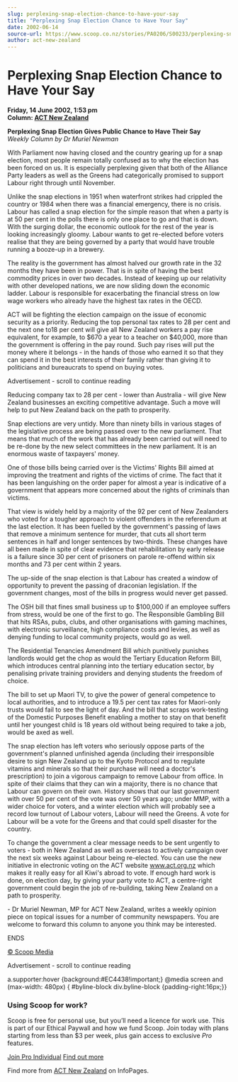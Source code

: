 ```yaml
---
slug: perplexing-snap-election-chance-to-have-your-say
title: "Perplexing Snap Election Chance to Have Your Say"
date: 2002-06-14
source-url: https://www.scoop.co.nz/stories/PA0206/S00233/perplexing-snap-election-chance-to-have-your-say.htm
author: act-new-zealand
---
```

Perplexing Snap Election Chance to Have Your Say
================================================

**Friday, 14 June 2002, 1:53 pm**  
**Column: [ACT New Zealand](https://info.scoop.co.nz/ACT_New_Zealand)**

**Perplexing Snap Election Gives Public Chance to Have Their Say**  
_Weekly Column by Dr Muriel Newman_

With Parliament now having closed and the country gearing up for a snap election, most people remain totally confused as to why the election has been forced on us. It is especially perplexing given that both of the Alliance Party leaders as well as the Greens had categorically promised to support Labour right through until November.

Unlike the snap elections in 1951 when waterfront strikes had crippled the country or 1984 when there was a financial emergency, there is no crisis. Labour has called a snap election for the simple reason that when a party is at 50 per cent in the polls there is only one place to go and that is down. With the surging dollar, the economic outlook for the rest of the year is looking increasingly gloomy. Labour wants to get re-elected before voters realise that they are being governed by a party that would have trouble running a booze-up in a brewery.

The reality is the government has almost halved our growth rate in the 32 months they have been in power. That is in spite of having the best commodity prices in over two decades. Instead of keeping up our relativity with other developed nations, we are now sliding down the economic ladder. Labour is responsible for exacerbating the financial stress on low wage workers who already have the highest tax rates in the OECD.

ACT will be fighting the election campaign on the issue of economic security as a priority. Reducing the top personal tax rates to 28 per cent and the next one to18 per cent will give all New Zealand workers a pay rise equivalent, for example, to $670 a year to a teacher on $40,000, more than the government is offering in the pay round. Such pay rises will put the money where it belongs - in the hands of those who earned it so that they can spend it in the best interests of their family rather than giving it to politicians and bureaucrats to spend on buying votes.

Advertisement - scroll to continue reading





Reducing company tax to 28 per cent - lower than Australia - will give New Zealand businesses an exciting competitive advantage. Such a move will help to put New Zealand back on the path to prosperity.

Snap elections are very untidy. More than ninety bills in various stages of the legislative process are being passed over to the new parliament. That means that much of the work that has already been carried out will need to be re-done by the new select committees in the new parliament. It is an enormous waste of taxpayers' money.

One of those bills being carried over is the Victims' Rights Bill aimed at improving the treatment and rights of the victims of crime. The fact that it has been languishing on the order paper for almost a year is indicative of a government that appears more concerned about the rights of criminals than victims.

That view is widely held by a majority of the 92 per cent of New Zealanders who voted for a tougher approach to violent offenders in the referendum at the last election. It has been fuelled by the government's passing of laws that remove a minimum sentence for murder, that cuts all short term sentences in half and longer sentences by two-thirds. These changes have all been made in spite of clear evidence that rehabilitation by early release is a failure since 30 per cent of prisoners on parole re-offend within six months and 73 per cent within 2 years.

The up-side of the snap election is that Labour has created a window of opportunity to prevent the passing of draconian legislation. If the government changes, most of the bills in progress would never get passed.

The OSH bill that fines small business up to $100,000 if an employee suffers from stress, would be one of the first to go. The Responsible Gambling Bill that hits RSAs, pubs, clubs, and other organisations with gaming machines, with electronic surveillance, high compliance costs and levies, as well as denying funding to local community projects, would go as well.

The Residential Tenancies Amendment Bill which punitively punishes landlords would get the chop as would the Tertiary Education Reform Bill, which introduces central planning into the tertiary education sector, by penalising private training providers and denying students the freedom of choice.

The bill to set up Maori TV, to give the power of general competence to local authorities, and to introduce a 19.5 per cent tax rates for Maori-only trusts would fail to see the light of day. And the bill that scraps work-testing of the Domestic Purposes Benefit enabling a mother to stay on that benefit until her youngest child is 18 years old without being required to take a job, would be axed as well.

The snap election has left voters who seriously oppose parts of the government's planned unfinished agenda (including their irresponsible desire to sign New Zealand up to the Kyoto Protocol and to regulate vitamins and minerals so that their purchase will need a doctor's prescription) to join a vigorous campaign to remove Labour from office. In spite of their claims that they can win a majority, there is no chance that Labour can govern on their own. History shows that our last government with over 50 per cent of the vote was over 50 years ago; under MMP, with a wider choice for voters, and a winter election which will probably see a record low turnout of Labour voters, Labour will need the Greens. A vote for Labour will be a vote for the Greens and that could spell disaster for the country.

To change the government a clear message needs to be sent urgently to voters - both in New Zealand as well as overseas to actively campaign over the next six weeks against Labour being re-elected. You can use the new initiative in electronic voting on the ACT website www.act.org.nz which makes it really easy for all Kiwi's abroad to vote. If enough hard work is done, on election day, by giving your party vote to ACT, a centre-right government could begin the job of re-building, taking New Zealand on a path to prosperity.

  
\- Dr Muriel Newman, MP for ACT New Zealand, writes a weekly opinion piece on topical issues for a number of community newspapers. You are welcome to forward this column to anyone you think may be interested.

ENDS

  

[© Scoop Media](http://www.scoop.co.nz/about/terms.html)  

Advertisement - scroll to continue reading



a.supporter:hover {background:#EC4438!important;} @media screen and (max-width: 480px) { #byline-block div.byline-block {padding-right:16px;}}

### Using Scoop for work?

Scoop is free for personal use, but you’ll need a licence for work use. This is part of our Ethical Paywall and how we fund Scoop. Join today with plans starting from less than $3 per week, plus gain access to exclusive _Pro_ features.  
  
[Join Pro Individual](https://pro.scoop.co.nz/Individual/?from=ProIn24) [Find out more](https://pro.scoop.co.nz/using-scoop-for-work/?from=ProIn24)

Find more from [ACT New Zealand](https://info.scoop.co.nz/ACT_New_Zealand) on InfoPages.
